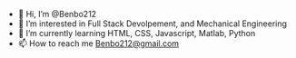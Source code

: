 - 👋 Hi, I’m @Benbo212
- 👀 I’m interested in Full Stack Devolpement, and Mechanical Engineering
- 🌱 I’m currently learning HTML, CSS, Javascript, Matlab, Python
- 📫 How to reach me Benbo212@gmail.com

<!---
Benbo212/Benbo212 is a special repository because its `README.md` (this file) appears on your GitHub profile.
You can click the Preview link to take a look at your changes.
--->
